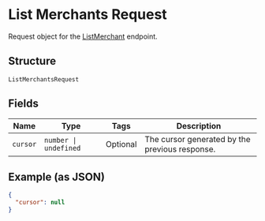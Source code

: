 
# List Merchants Request

Request object for the [ListMerchant](../../doc/api/merchants.md#list-merchants) endpoint.

## Structure

`ListMerchantsRequest`

## Fields

| Name | Type | Tags | Description |
|  --- | --- | --- | --- |
| `cursor` | `number \| undefined` | Optional | The cursor generated by the previous response. |

## Example (as JSON)

```json
{
  "cursor": null
}
```

